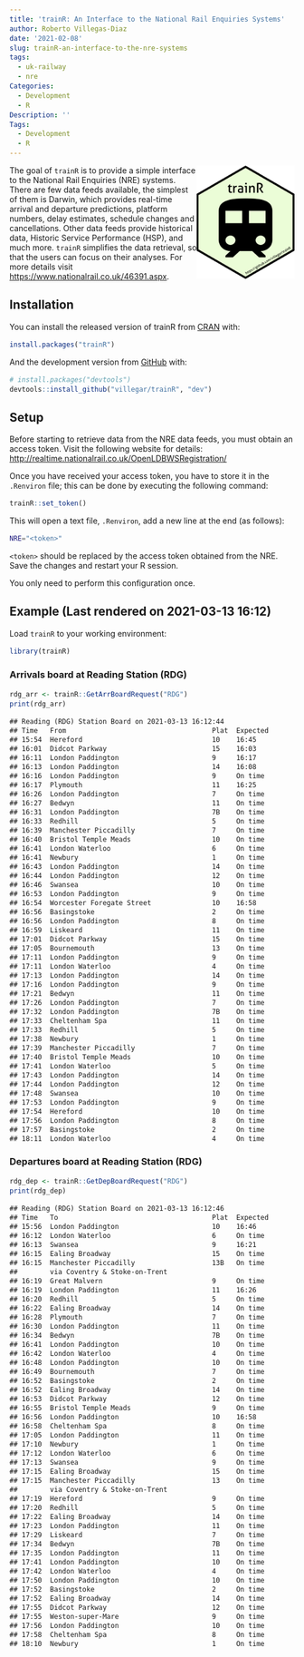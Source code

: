 ```yaml
---
title: 'trainR: An Interface to the National Rail Enquiries Systems'
author: Roberto Villegas-Diaz
date: '2021-02-08'
slug: trainR-an-interface-to-the-nre-systems
tags:
  - uk-railway
  - nre
Categories:
  - Development
  - R
Description: ''
Tags:
  - Development
  - R
---
```


<img src="https://raw.githubusercontent.com/villegar/trainR/main/inst/images/logo.png" alt="logo" align="right" height=200px/>

The goal of `trainR` is to provide a simple interface to the 
National Rail Enquiries (NRE) systems. There are few data feeds 
available, the simplest of them is Darwin, which provides real-time 
arrival and departure predictions, platform numbers, delay estimates, 
schedule changes and cancellations. Other data feeds provide historical 
data, Historic Service Performance (HSP), and much more. `trainR` 
simplifies the data retrieval, so that the users can focus on their 
analyses. For more details visit 
https://www.nationalrail.co.uk/46391.aspx.

## Installation

You can install the released version of trainR from [CRAN](https://CRAN.R-project.org) with:

``` r
install.packages("trainR")
```

And the development version from [GitHub](https://github.com/) with:

``` r
# install.packages("devtools")
devtools::install_github("villegar/trainR", "dev")
```

## Setup
Before starting to retrieve data from the NRE data feeds, you must obtain an access token. 
Visit the following website for details: http://realtime.nationalrail.co.uk/OpenLDBWSRegistration/

Once you have received your access token, you have to store it in the `.Renviron` file; this can be 
done by executing the following command:


```r
trainR::set_token()
```

This will open a text file, `.Renviron`, add a new line at the end (as follows):

```bash
NRE="<token>"
```

`<token>` should be replaced by the access token obtained from the NRE. Save the changes and restart 
your R session.

You only need to perform this configuration once.

## Example (Last rendered on 2021-03-13 16:12)

Load `trainR` to your working environment:

```r
library(trainR)
```

### Arrivals board at Reading Station (RDG)


```r
rdg_arr <- trainR::GetArrBoardRequest("RDG")
print(rdg_arr)
```

```
## Reading (RDG) Station Board on 2021-03-13 16:12:44
## Time   From                                    Plat  Expected
## 15:54  Hereford                                10    16:45
## 16:01  Didcot Parkway                          15    16:03
## 16:11  London Paddington                       9     16:17
## 16:13  London Paddington                       14    16:08
## 16:16  London Paddington                       9     On time
## 16:17  Plymouth                                11    16:25
## 16:26  London Paddington                       7     On time
## 16:27  Bedwyn                                  11    On time
## 16:31  London Paddington                       7B    On time
## 16:33  Redhill                                 5     On time
## 16:39  Manchester Piccadilly                   7     On time
## 16:40  Bristol Temple Meads                    10    On time
## 16:41  London Waterloo                         6     On time
## 16:41  Newbury                                 1     On time
## 16:43  London Paddington                       14    On time
## 16:44  London Paddington                       12    On time
## 16:46  Swansea                                 10    On time
## 16:53  London Paddington                       9     On time
## 16:54  Worcester Foregate Street               10    16:58
## 16:56  Basingstoke                             2     On time
## 16:56  London Paddington                       8     On time
## 16:59  Liskeard                                11    On time
## 17:01  Didcot Parkway                          15    On time
## 17:05  Bournemouth                             13    On time
## 17:11  London Paddington                       9     On time
## 17:11  London Waterloo                         4     On time
## 17:13  London Paddington                       14    On time
## 17:16  London Paddington                       9     On time
## 17:21  Bedwyn                                  11    On time
## 17:26  London Paddington                       7     On time
## 17:32  London Paddington                       7B    On time
## 17:33  Cheltenham Spa                          11    On time
## 17:33  Redhill                                 5     On time
## 17:38  Newbury                                 1     On time
## 17:39  Manchester Piccadilly                   7     On time
## 17:40  Bristol Temple Meads                    10    On time
## 17:41  London Waterloo                         5     On time
## 17:43  London Paddington                       14    On time
## 17:44  London Paddington                       12    On time
## 17:48  Swansea                                 10    On time
## 17:53  London Paddington                       9     On time
## 17:54  Hereford                                10    On time
## 17:56  London Paddington                       8     On time
## 17:57  Basingstoke                             2     On time
## 18:11  London Waterloo                         4     On time
```

### Departures board at Reading Station (RDG)


```r
rdg_dep <- trainR::GetDepBoardRequest("RDG")
print(rdg_dep)
```

```
## Reading (RDG) Station Board on 2021-03-13 16:12:46
## Time   To                                      Plat  Expected
## 15:56  London Paddington                       10    16:46
## 16:12  London Waterloo                         6     On time
## 16:13  Swansea                                 9     16:21
## 16:15  Ealing Broadway                         15    On time
## 16:15  Manchester Piccadilly                   13B   On time
##        via Coventry & Stoke-on-Trent           
## 16:19  Great Malvern                           9     On time
## 16:19  London Paddington                       11    16:26
## 16:20  Redhill                                 5     On time
## 16:22  Ealing Broadway                         14    On time
## 16:28  Plymouth                                7     On time
## 16:30  London Paddington                       11    On time
## 16:34  Bedwyn                                  7B    On time
## 16:41  London Paddington                       10    On time
## 16:42  London Waterloo                         4     On time
## 16:48  London Paddington                       10    On time
## 16:49  Bournemouth                             7     On time
## 16:52  Basingstoke                             2     On time
## 16:52  Ealing Broadway                         14    On time
## 16:53  Didcot Parkway                          12    On time
## 16:55  Bristol Temple Meads                    9     On time
## 16:56  London Paddington                       10    16:58
## 16:58  Cheltenham Spa                          8     On time
## 17:05  London Paddington                       11    On time
## 17:10  Newbury                                 1     On time
## 17:12  London Waterloo                         6     On time
## 17:13  Swansea                                 9     On time
## 17:15  Ealing Broadway                         15    On time
## 17:15  Manchester Piccadilly                   13    On time
##        via Coventry & Stoke-on-Trent           
## 17:19  Hereford                                9     On time
## 17:20  Redhill                                 5     On time
## 17:22  Ealing Broadway                         14    On time
## 17:23  London Paddington                       11    On time
## 17:29  Liskeard                                7     On time
## 17:34  Bedwyn                                  7B    On time
## 17:35  London Paddington                       11    On time
## 17:41  London Paddington                       10    On time
## 17:42  London Waterloo                         4     On time
## 17:50  London Paddington                       10    On time
## 17:52  Basingstoke                             2     On time
## 17:52  Ealing Broadway                         14    On time
## 17:55  Didcot Parkway                          12    On time
## 17:55  Weston-super-Mare                       9     On time
## 17:56  London Paddington                       10    On time
## 17:58  Cheltenham Spa                          8     On time
## 18:10  Newbury                                 1     On time
```
